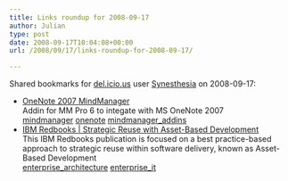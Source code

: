 ```yaml
---
title: Links roundup for 2008-09-17
author: Julian
type: post
date: 2008-09-17T10:04:08+00:00
url: /2008/09/17/links-roundup-for-2008-09-17/

---
```

Shared bookmarks for [del.icio.us][1] user [Synesthesia][2] on 2008-09-17:

  * [OneNote 2007 MindManager][3]  
    Addin for MM Pro 6 to integate with MS OneNote 2007  
    [mindmanager][4] [onenote][5] [mindmanager_addins][6] 
  * [IBM Redbooks | Strategic Reuse with Asset-Based Development][7]  
    This IBM Redbooks publication is focused on a best practice-based approach to strategic reuse within software delivery, known as Asset-Based Development  
    [enterprise_architecture][8] [enterprise_it][9]

 [1]: http://del.icio.us/
 [2]: http://del.icio.us/synesthesia
 [3]: http://mindjetlabs.com/cs/files/folders/mindjetlabs/entry618.aspx
 [4]: http://del.icio.us/synesthesia/mindmanager
 [5]: http://del.icio.us/synesthesia/onenote
 [6]: http://del.icio.us/synesthesia/mindmanager_addins
 [7]: http://publib-b.boulder.ibm.com/abstracts/sg247529.html?Open
 [8]: http://del.icio.us/synesthesia/enterprise_architecture
 [9]: http://del.icio.us/synesthesia/enterprise_it